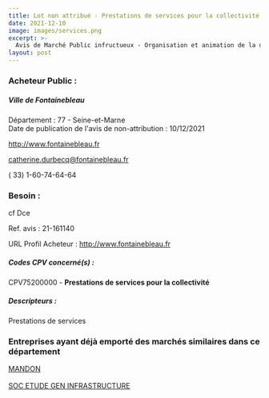```yaml
---
title: Lot non attribué - Prestations de services pour la collectivité
date: 2021-12-10
image: images/services.png
excerpt: >-
  Avis de Marché Public infructueux - Organisation et animation de la démarche participative Fontainebleau en transition
layout: post
---
```


### Acheteur Public :
##### Ville de Fontainebleau
Département : 77 - Seine-et-Marne<br/>
Date de publication de l'avis de non-attribution : 10/12/2021


http://www.fontainebleau.fr

catherine.durbecq@fontainebleau.fr

( 33) 1-60-74-64-64
### Besoin :

cf Dce

Ref. avis : 21-161140

URL Profil Acheteur : http://www.fontainebleau.fr

##### Codes CPV concerné(s) :
CPV75200000 - **Prestations de services pour la collectivité** <br/>

##### Descripteurs :
Prestations de services <br/>

### Entreprises ayant déjà emporté des marchés similaires dans ce département
<a href="/entreprise-549/siren-343121877">MANDON</a><br/><br/>
<a href="/entreprise-582/siren-971201819">SOC ETUDE GEN INFRASTRUCTURE</a><br/><br/>

